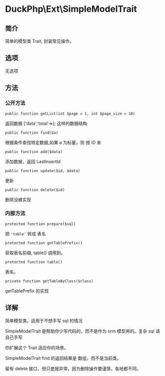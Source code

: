 # DuckPhp\Ext\SimpleModelTrait

## 简介

简单的模型类 Trait, 封装常见操作。

## 选项

无选项

## 方法
### 公开方法

    public function getList(int $page = 1, int $page_size = 10)

返回数据 ['data','total'=>]; 这样的数据结构


    public function find($a)
根据条件查找特定数据,如果 a 为标量，则 按 ID 来

    public function add($data)
添加数据，返回 LastInsertId

    public function update($id, $data)
更新

    public function delete($id)
删除没被实现

### 内部方法
    protected function prepare($sql)
把  `'table'` 转成 表名

    protected function getTablePrefix()
获取表名前缀, table() 调用到。

    protected function table()
表名，

    private function getTableByClass($class)
getTablePrefix 的实现

## 详解
简单模型类。适用于不想手写 sql 的情况

SimpleModelTrait 是帮助你少写代码的，而不是作为 orm 模型用的。复杂 sql 请自己手写

你扩展这个  Trait 适应你的场景。

SimpleModelTrait  find 的返回结果是 数组，而不是当前类。

留有 delete 接口，但只是报异常，因为删除操作要谨慎，各地都不同。
